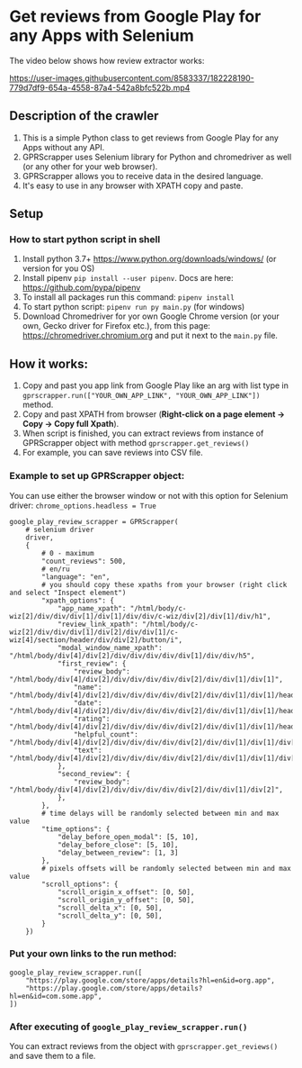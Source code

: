 # Get reviews from Google Play for any Apps with Selenium

The video below shows how review extractor works:

https://user-images.githubusercontent.com/8583337/182228190-779d7df9-654a-4558-87a4-542a8bfc522b.mp4


## Description of the crawler

1. This is a simple Python class to get reviews from Google Play for any Apps without any API.
2. GPRScrapper uses Selenium library for Python and chromedriver as well (or any other for your web browser).
3. GPRScrapper allows you to receive data in the desired language.
4. It's easy to use in any browser with XPATH copy and paste.

## Setup

### How to start python script in shell

1. Install python 3.7+ https://www.python.org/downloads/windows/ (or version for you OS)
2. Install pipenv `pip install --user pipenv`. Docs are here: https://github.com/pypa/pipenv
3. To install all packages run this command: `pipenv install`
4. To start python script: `pipenv run py main.py` (for windows)
5. Download Chromedriver for yor own Google Chrome version (or your own, Gecko driver for Firefox etc.), from this page:
https://chromedriver.chromium.org and put it next to the `main.py` file.

## How it works:

1. Copy and past you app link from Google Play like an arg with list type in `gprscrapper.run(["YOUR_OWN_APP_LINK", "YOUR_OWN_APP_LINK"])` method.
2. Copy and past XPATH from browser (**Right-click on a page element -> Copy -> Copy full Xpath**).
3. When script is finished, you can extract reviews from instance of GPRScrapper object with method `gprscrapper.get_reviews()` 
4. For example, you can save reviews into CSV file. 

### Example to set up GPRScrapper object:

You can use either the browser window or not with this option for Selenium driver:
`chrome_options.headless = True`

    google_play_review_scrapper = GPRScrapper(
        # selenium driver
        driver,
        {
            # 0 - maximum
            "count_reviews": 500,
            # en/ru
            "language": "en",
            # you should copy these xpaths from your browser (right click and select "Inspect element")
            "xpath_options": {
                "app_name_xpath": "/html/body/c-wiz[2]/div/div/div[1]/div[1]/div/div/c-wiz/div[2]/div[1]/div/h1",
                "review_link_xpath": "/html/body/c-wiz[2]/div/div/div[1]/div[2]/div/div[1]/c-wiz[4]/section/header/div/div[2]/button/i",
                "modal_window_name_xpath": "/html/body/div[4]/div[2]/div/div/div/div/div[1]/div/div/h5",
                "first_review": {
                    "review_body": "/html/body/div[4]/div[2]/div/div/div/div/div[2]/div/div[1]/div[1]",
                    "name": "/html/body/div[4]/div[2]/div/div/div/div/div[2]/div/div[1]/div[1]/header/div[1]/div[1]/div",
                    "date": "/html/body/div[4]/div[2]/div/div/div/div/div[2]/div/div[1]/div[1]/header/div[2]/span",
                    "rating": "/html/body/div[4]/div[2]/div/div/div/div/div[2]/div/div[1]/div[1]/header/div[2]/div",
                    "helpful_count": "/html/body/div[4]/div[2]/div/div/div/div/div[2]/div/div[1]/div[1]/div[2]/div",
                    "text": "/html/body/div[4]/div[2]/div/div/div/div/div[2]/div/div[1]/div[1]/div[1]",
                },
                "second_review": {
                    "review_body": "/html/body/div[4]/div[2]/div/div/div/div/div[2]/div/div[1]/div[2]",
                },
            },
            # time delays will be randomly selected between min and max value
            "time_options": {
                "delay_before_open_modal": [5, 10],
                "delay_before_close": [5, 10],
                "delay_between_review": [1, 3]
            },
            # pixels offsets will be randomly selected between min and max value
            "scroll_options": {
                "scroll_origin_x_offset": [0, 50],
                "scroll_origin_y_offset": [0, 50],
                "scroll_delta_x": [0, 50],
                "scroll_delta_y": [0, 50],
            }
        })

###  Put your own links to the run method:
    google_play_review_scrapper.run([
        "https://play.google.com/store/apps/details?hl=en&id=org.app",
        "https://play.google.com/store/apps/details?hl=en&id=com.some.app",
    ])

### After executing of `google_play_review_scrapper.run()` 
You can extract reviews from the object with `gprscrapper.get_reviews()` and save them to a file.
